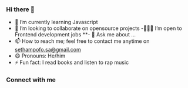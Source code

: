 ### Hi there 👋


- 🌱 I’m currently learning Javascript
- 👯 I’m looking to collaborate on opensource projects
-🧑🏾‍💻 I’m open to Frontend development jobs
**- 💬 Ask me about ...
- 📫 How to reach me; feel free to contact me anytime on sethampofo.sa@gmail.com
- 😄 Pronouns: He/him
- ⚡ Fun fact: I read books and listen to rap music

<!--
**s-oa18/s-oa18** is a ✨ _special_ ✨ repository because its `README.md` (this file) appears on your GitHub profile.

Here are some ideas to get you started:

- 🔭 I’m currently working on open source projects
- 🌱 I’m currently learning Javascript
- 👯 I’m looking to collaborate on opensource projects
-🧑🏾‍💻 I’m open to Frontend development jobs
- 💬 Ask me about ...
- 📫 How to reach me; feel free to contact me anytime on sethampofo.sa@gmail.com
- 😄 Pronouns: He/him
- ⚡ Fun fact: I read books and listen to rap music
-->

### Connect with me
